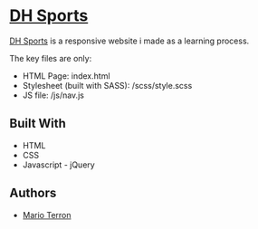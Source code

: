 # [DH Sports](http://marioterron.github.io/dh-sports/)

[DH Sports](http://marioterron.github.io/dh-sports/) is a responsive website i made as a learning process.

The key files are only:

- HTML Page: index.html
- Stylesheet (built with SASS): /scss/style.scss
- JS file: /js/nav.js

## Built With

- HTML
- CSS
- Javascript - jQuery

## Authors

- [Mario Terron](http://twitter.com/marioterron__)



